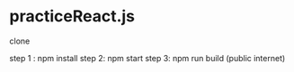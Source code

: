# practiceReact.js

clone 

step 1 : npm install
step 2: npm start
step 3: npm run build (public internet)
